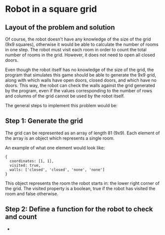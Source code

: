 # Robot in a square grid

## Layout of the problem and solution

Of course, the robot doesn't have any knowledge of the size of the grid (9x9 squares), otherwise it would be able to calculate the number of rooms in one step. The robot must visit each room in order to count the total number of rooms in the grid. However, it does not need to open all closed doors. 

Even though the robot itself has no knowledge of the size of the grid, the program that simulates this game should be able to generate the 9x9 grid, along with which walls have open doors, closed doors, and which have no doors. This way, the robot can check the walls against the grid generated by the program, even if the values corresponding to the number of rows and columns of the grid cannot be used by the robot itself.

The general steps to implement this problem would be:

## Step 1: Generate the grid

The grid can be represented as an array of length 81 (9x9). Each element of the array is an object which represents a single room. 

An example of what one element would look like:
```
{
  coordinates: [1, 1], 
  visited: true,
  walls: ['closed', 'closed', 'none', 'none']
}
```
This object represents the room the robot starts in: the lower right corner of the grid. The visited property is a boolean, true if the robot has visited the room and false otherwise.


## Step 2: Define a function for the robot to check and count 


-

